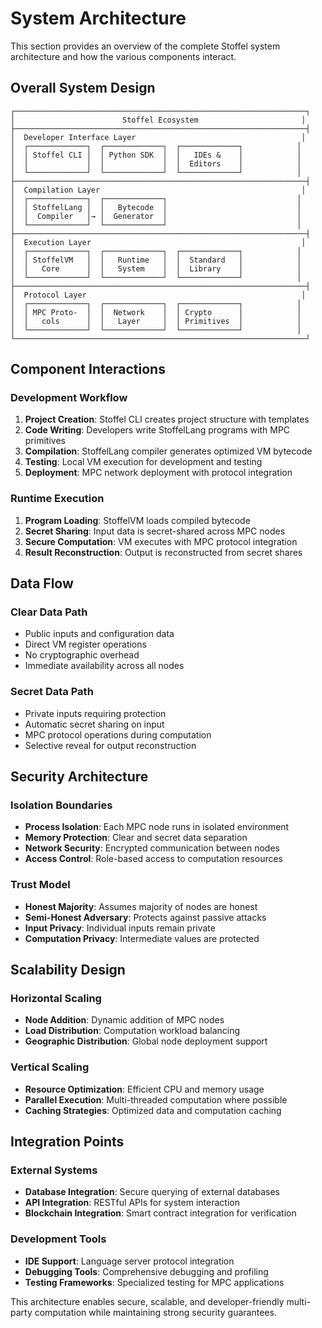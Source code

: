 # System Architecture

This section provides an overview of the complete Stoffel system architecture and how the various components interact.

## Overall System Design

```
┌─────────────────────────────────────────────────────────────────┐
│                        Stoffel Ecosystem                       │
├─────────────────────────────────────────────────────────────────┤
│  Developer Interface Layer                                     │
│  ┌─────────────┐  ┌─────────────┐  ┌─────────────┐            │
│  │ Stoffel CLI │  │ Python SDK  │  │   IDEs &    │            │
│  │             │  │             │  │  Editors    │            │
│  └─────────────┘  └─────────────┘  └─────────────┘            │
├─────────────────────────────────────────────────────────────────┤
│  Compilation Layer                                             │
│  ┌─────────────┐  ┌─────────────┐                             │
│  │ StoffelLang │  │   Bytecode  │                             │
│  │  Compiler   │→ │  Generator  │                             │
│  └─────────────┘  └─────────────┘                             │
├─────────────────────────────────────────────────────────────────┤
│  Execution Layer                                               │
│  ┌─────────────┐  ┌─────────────┐  ┌─────────────┐            │
│  │ StoffelVM   │  │   Runtime   │  │  Standard   │            │
│  │   Core      │  │   System    │  │  Library    │            │
│  └─────────────┘  └─────────────┘  └─────────────┘            │
├─────────────────────────────────────────────────────────────────┤
│  Protocol Layer                                                │
│  ┌─────────────┐  ┌─────────────┐  ┌─────────────┐            │
│  │ MPC Proto-  │  │  Network    │  │ Crypto      │            │
│  │   cols      │  │   Layer     │  │ Primitives  │            │
│  └─────────────┘  └─────────────┘  └─────────────┘            │
└─────────────────────────────────────────────────────────────────┘
```

## Component Interactions

### Development Workflow
1. **Project Creation**: Stoffel CLI creates project structure with templates
2. **Code Writing**: Developers write StoffelLang programs with MPC primitives
3. **Compilation**: StoffelLang compiler generates optimized VM bytecode
4. **Testing**: Local VM execution for development and testing
5. **Deployment**: MPC network deployment with protocol integration

### Runtime Execution
1. **Program Loading**: StoffelVM loads compiled bytecode
2. **Secret Sharing**: Input data is secret-shared across MPC nodes
3. **Secure Computation**: VM executes with MPC protocol integration
4. **Result Reconstruction**: Output is reconstructed from secret shares

## Data Flow

### Clear Data Path
- Public inputs and configuration data
- Direct VM register operations
- No cryptographic overhead
- Immediate availability across all nodes

### Secret Data Path
- Private inputs requiring protection
- Automatic secret sharing on input
- MPC protocol operations during computation
- Selective reveal for output reconstruction

## Security Architecture

### Isolation Boundaries
- **Process Isolation**: Each MPC node runs in isolated environment
- **Memory Protection**: Clear and secret data separation
- **Network Security**: Encrypted communication between nodes
- **Access Control**: Role-based access to computation resources

### Trust Model
- **Honest Majority**: Assumes majority of nodes are honest
- **Semi-Honest Adversary**: Protects against passive attacks
- **Input Privacy**: Individual inputs remain private
- **Computation Privacy**: Intermediate values are protected

## Scalability Design

### Horizontal Scaling
- **Node Addition**: Dynamic addition of MPC nodes
- **Load Distribution**: Computation workload balancing
- **Geographic Distribution**: Global node deployment support

### Vertical Scaling
- **Resource Optimization**: Efficient CPU and memory usage
- **Parallel Execution**: Multi-threaded computation where possible
- **Caching Strategies**: Optimized data and computation caching

## Integration Points

### External Systems
- **Database Integration**: Secure querying of external databases
- **API Integration**: RESTful APIs for system interaction
- **Blockchain Integration**: Smart contract integration for verification

### Development Tools
- **IDE Support**: Language server protocol integration
- **Debugging Tools**: Comprehensive debugging and profiling
- **Testing Frameworks**: Specialized testing for MPC applications

This architecture enables secure, scalable, and developer-friendly multi-party computation while maintaining strong security guarantees.
